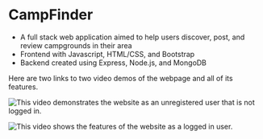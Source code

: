# CampFinder
- A full stack web application aimed to help users discover, post, and review campgrounds in their area
- Frontend with Javascript, HTML/CSS, and Bootstrap
- Backend created using Express, Node.js, and MongoDB

Here are two links to two video demos of the webpage and all of its features.


![This video](https://github.com/TommyStar123/CampFinder/assets/67210363/12baf06a-2ebe-44c0-a845-817b89f03ac9) demonstrates the website as an unregistered user that is not logged in.


![This video](https://github.com/TommyStar123/CampFinder/assets/67210363/bab939d4-76af-496d-bc07-8f7e99efed4d) shows the features of the website as a logged in user.
